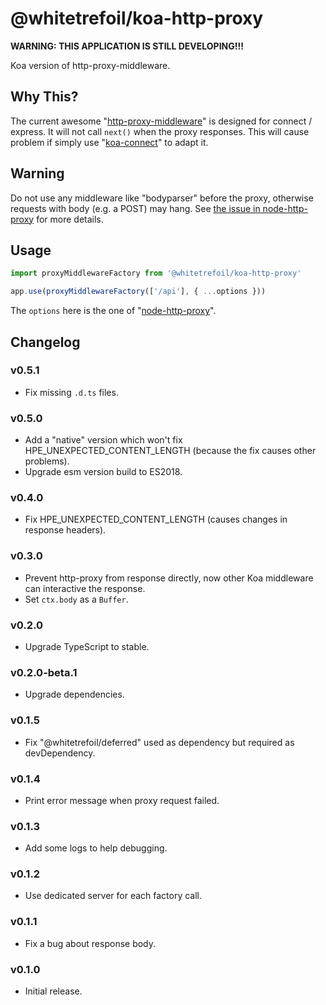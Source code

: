 @whitetrefoil/koa-http-proxy
============================

**WARNING: THIS APPLICATION IS STILL DEVELOPING!!!**

Koa version of http-proxy-middleware.

Why This?
---------

The current awesome "[http-proxy-middleware](https://github.com/chimurai/http-proxy-middleware)"
is designed for connect / express. It will not call `next()` when the proxy responses.
This will cause problem if simply use "[koa-connect](https://github.com/vkurchatkin/koa-connect)"
to adapt it.

Warning
-------

Do not use any middleware like "bodyparser" before the proxy, otherwise requests with body (e.g. a POST) may hang.
See [the issue in node-http-proxy](https://github.com/nodejitsu/node-http-proxy/issues/180) for more details.

Usage
-----

```typescript
import proxyMiddlewareFactory from '@whitetrefoil/koa-http-proxy'

app.use(proxyMiddlewareFactory(['/api'], { ...options }))
```

The `options` here is the one of "[node-http-proxy](https://github.com/nodejitsu/node-http-proxy#options)".

Changelog
---------

### v0.5.1

* Fix missing `.d.ts` files.

### v0.5.0

* Add a "native" version which won't fix HPE_UNEXPECTED_CONTENT_LENGTH (because the fix causes other problems).
* Upgrade esm version build to ES2018.

### v0.4.0

* Fix HPE_UNEXPECTED_CONTENT_LENGTH (causes changes in response headers).

### v0.3.0

* Prevent http-proxy from response directly, now other Koa middleware can interactive the response.
* Set `ctx.body` as a `Buffer`.

### v0.2.0

* Upgrade TypeScript to stable.

### v0.2.0-beta.1

* Upgrade dependencies.

### v0.1.5

* Fix "@whitetrefoil/deferred" used as dependency but required as devDependency.

### v0.1.4

* Print error message when proxy request failed.

### v0.1.3

* Add some logs to help debugging.

### v0.1.2

* Use dedicated server for each factory call.

### v0.1.1

* Fix a bug about response body.

### v0.1.0

* Initial release.
